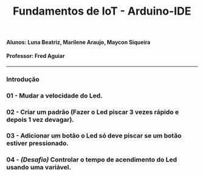 <h1 align = center> Fundamentos de IoT - Arduino-IDE </h1> <br>
<h4> Alunos: Luna Beatriz, Marilene Araujo, Maycon Siqueira </h4>
<h4> Professor: Fred Aguiar </h4>
<hr>

### Introdução

### 01 - Mudar a velocidade do Led.
### 02 - Criar um padrão (Fazer o Led piscar 3 vezes rápido e depois 1 vez devagar).
### 03 - Adicionar um botão o Led só deve piscar se um botão estiver pressionado.
### 04 - *(Desafio)* Controlar o tempo de acendimento do Led usando uma variável.
